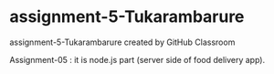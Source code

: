 # assignment-5-Tukarambarure
assignment-5-Tukarambarure created by GitHub Classroom

Assignment-05 : it is node.js part (server side of food delivery app).
     
